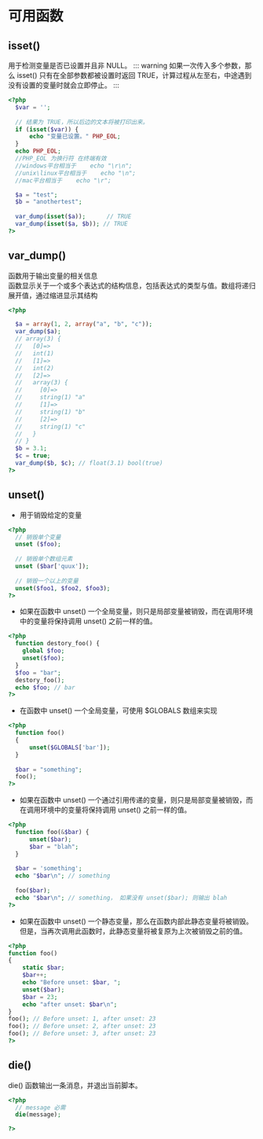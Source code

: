 # 可用函数

## isset()

用于检测变量是否已设置并且非 NULL。
::: warning
如果一次传入多个参数，那么 isset() 只有在全部参数都被设置时返回 TRUE，计算过程从左至右，中途遇到没有设置的变量时就会立即停止。
:::

```php
<?php
  $var = '';
  
  // 结果为 TRUE，所以后边的文本将被打印出来。
  if (isset($var)) {
      echo "变量已设置。" PHP_EOL;
  }
  echo PHP_EOL;
  //PHP_EOL 为换行符 在终端有效
  //windows平台相当于    echo "\r\n";
  //unix\linux平台相当于    echo "\n";
  //mac平台相当于    echo "\r";

  $a = "test";
  $b = "anothertest";
  
  var_dump(isset($a));      // TRUE
  var_dump(isset($a, $b)); // TRUE
?>
```

## var_dump()

函数用于输出变量的相关信息  
函数显示关于一个或多个表达式的结构信息，包括表达式的类型与值。数组将递归展开值，通过缩进显示其结构

```php
<?php

  $a = array(1, 2, array("a", "b", "c"));
  var_dump($a);
  // array(3) {
  //   [0]=>
  //   int(1)
  //   [1]=>
  //   int(2)
  //   [2]=>
  //   array(3) {
  //     [0]=>
  //     string(1) "a"
  //     [1]=>
  //     string(1) "b"
  //     [2]=>
  //     string(1) "c"
  //   }
  // }
  $b = 3.1;
  $c = true;
  var_dump($b, $c); // float(3.1) bool(true)
?>
```

## unset()

- 用于销毁给定的变量

```php
<?php
  // 销毁单个变量
  unset ($foo);
  
  // 销毁单个数组元素
  unset ($bar['quux']);
  
  // 销毁一个以上的变量
  unset($foo1, $foo2, $foo3);
?>
```

- 如果在函数中 unset() 一个全局变量，则只是局部变量被销毁，而在调用环境中的变量将保持调用 unset() 之前一样的值。

```php
<?php
  function destory_foo() {
    global $foo;
    unset($foo);
  }
  $foo = "bar";
  destory_foo();
  echo $foo; // bar
?>
```

- 在函数中 unset() 一个全局变量，可使用 $GLOBALS 数组来实现

```php
<?php
  function foo()
  {
      unset($GLOBALS['bar']);
  }
  
  $bar = "something";
  foo();
?>
```

- 如果在函数中 unset() 一个通过引用传递的变量，则只是局部变量被销毁，而在调用环境中的变量将保持调用 unset() 之前一样的值。

```php
<?php
  function foo(&$bar) {
      unset($bar);
      $bar = "blah";
  }
  
  $bar = 'something';
  echo "$bar\n"; // something
  
  foo($bar);
  echo "$bar\n"; // something， 如果没有 unset($bar); 则输出 blah
?>
```

- 如果在函数中 unset() 一个静态变量，那么在函数内部此静态变量将被销毁。但是，当再次调用此函数时，此静态变量将被复原为上次被销毁之前的值。

```php
<?php
function foo()
{
    static $bar;
    $bar++;
    echo "Before unset: $bar, ";
    unset($bar);
    $bar = 23;
    echo "after unset: $bar\n";
}
foo(); // Before unset: 1, after unset: 23
foo(); // Before unset: 2, after unset: 23
foo(); // Before unset: 3, after unset: 23
?>
```

## die()

die() 函数输出一条消息，并退出当前脚本。

```php
<?php
  // message 必需
  die(message);

?>
```
